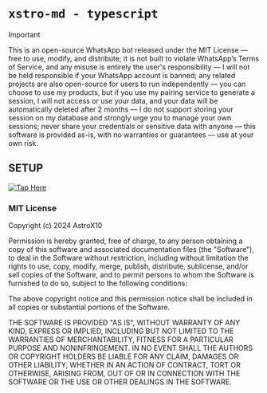 # `xstro-md - typescript`

> [!IMPORTANT]  
> This is an open-source WhatsApp bot released under the MIT License — free to use, modify, and distribute; it is not built to violate WhatsApp’s Terms of Service, and any misuse is entirely the user's responsibility — I will not be held responsible if your WhatsApp account is banned; any related projects are also open-source for users to run independently — you can choose to use my products, but if you use my pairing service to generate a session, I will not access or use your data, and your data will be automatically deleted after 2 months — I do not support storing your session on my database and strongly urge you to manage your own sessions; never share your credentials or sensitive data with anyone — this software is provided as-is, with no warranties or guarantees — use at your own risk.

## SETUP

[![Tap Here](https://img.shields.io/badge/TAP_HERE-black?style=for-the-badge&logo=rocket)](https://github.com/AstroX11/xstro-bot)

### MIT License

Copyright (c) 2024 AstroX10

Permission is hereby granted, free of charge, to any person obtaining a copy
of this software and associated documentation files (the "Software"), to deal
in the Software without restriction, including without limitation the rights
to use, copy, modify, merge, publish, distribute, sublicense, and/or sell
copies of the Software, and to permit persons to whom the Software is
furnished to do so, subject to the following conditions:

The above copyright notice and this permission notice shall be included in all
copies or substantial portions of the Software.

THE SOFTWARE IS PROVIDED "AS IS", WITHOUT WARRANTY OF ANY KIND, EXPRESS OR
IMPLIED, INCLUDING BUT NOT LIMITED TO THE WARRANTIES OF MERCHANTABILITY,
FITNESS FOR A PARTICULAR PURPOSE AND NONINFRINGEMENT. IN NO EVENT SHALL THE
AUTHORS OR COPYRIGHT HOLDERS BE LIABLE FOR ANY CLAIM, DAMAGES OR OTHER
LIABILITY, WHETHER IN AN ACTION OF CONTRACT, TORT OR OTHERWISE, ARISING FROM,
OUT OF OR IN CONNECTION WITH THE SOFTWARE OR THE USE OR OTHER DEALINGS IN THE
SOFTWARE.
